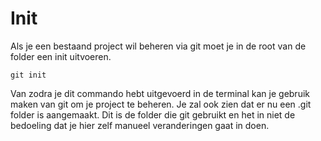 # Init

Als je een bestaand project wil beheren via git moet je in de root van de folder een init uitvoeren.

```
git init
```

Van zodra je dit commando hebt uitgevoerd in de terminal kan je gebruik maken van git om je project te beheren.
Je zal ook zien dat er nu een .git folder is aangemaakt. Dit is de folder die git gebruikt en het in niet de bedoeling dat je hier zelf manueel veranderingen gaat in doen.
